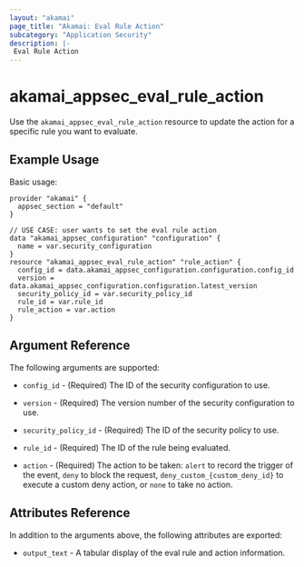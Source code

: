 ```yaml
---
layout: "akamai"
page_title: "Akamai: Eval Rule Action"
subcategory: "Application Security"
description: |-
 Eval Rule Action
---
```


# akamai_appsec_eval_rule_action

Use the `akamai_appsec_eval_rule_action` resource to update the action for a specific rule you want to evaluate.

## Example Usage

Basic usage:

```hcl
provider "akamai" {
  appsec_section = "default"
}

// USE CASE: user wants to set the eval rule action
data "akamai_appsec_configuration" "configuration" {
  name = var.security_configuration
}
resource "akamai_appsec_eval_rule_action" "rule_action" {
  config_id = data.akamai_appsec_configuration.configuration.config_id
  version = data.akamai_appsec_configuration.configuration.latest_version
  security_policy_id = var.security_policy_id
  rule_id = var.rule_id
  rule_action = var.action
}
```

## Argument Reference

The following arguments are supported:

* `config_id` - (Required) The ID of the security configuration to use.

* `version` - (Required) The version number of the security configuration to use.

* `security_policy_id` - (Required) The ID of the security policy to use.

* `rule_id` - (Required) The ID of the rule being evaluated.

* `action` - (Required) The action to be taken: `alert` to record the trigger of the event, `deny` to block the request, `deny_custom_{custom_deny_id}` to execute a custom deny action, or `none` to take no action.

## Attributes Reference

In addition to the arguments above, the following attributes are exported:

* `output_text` - A tabular display of the eval rule and action information.

